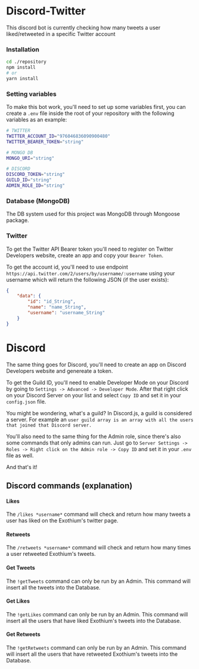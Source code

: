 # Discord-Twitter

This discord bot is currently checking how many tweets a user liked/retweeted in a specific Twitter account

### Installation

```sh
cd ./repository
npm install
# or
yarn install
```

### Setting variables
To make this bot work, you'll need to set up some variables first, you can create a `.env` file inside the root of your repository with the following variables as an example:

```sh
# TWITTER
TWITTER_ACCOUNT_ID="976046836090900480"
TWITTER_BEARER_TOKEN="string"

# MONGO DB
MONGO_URI="string"

# DISCORD
DISCORD_TOKEN="string"
GUILD_ID="string"
ADMIN_ROLE_ID="string"
```

### Database (MongoDB)
The DB system used for this project was MongoDB through Mongoose package.

### Twitter
To get the Twitter API Bearer token you'll need to register on Twitter Developers website, create an app and copy your `Bearer Token`.

To get the account id, you'll need to use endpoint `https://api.twitter.com/2/users/by/username/:username` using your username which will return the following JSON (if the user exists):

```json
{
    "data": {
        "id": "id_String",
        "name": "name_String",
        "username": "username_String"
    }
}
```

# Discord
The same thing goes for Discord, you'll need to create an app on Discord Developers website and genereate a token.  

To get the Guild ID, you'll need to enable Developer Mode on your Discord by going to `Settings -> Advanced -> Developer Mode`. After that right click on your Discord Server on your list and select `Copy ID` and set it in your `config.json` file.

You might be wondering, what's a guild? In Discord.js, a guild is considered a server. For example an `user guild array is an array with all the users that joined that Discord server.`

You'll also need to the same thing for the Admin role, since there's also some commands that only admins can run. Just go to `Server Settings -> Roles -> Right click on the Admin role -> Copy ID` and set it in your `.env` file as well.

And that's it!

## Discord commands (explanation)

#### Likes
The `/likes *username*` command will check and return how many tweets a user has liked on the Exothium's twitter page.

#### Retweets
The `/retweets *username*` command will check and return how many times a user retweeted Exothium's tweets.

#### Get Tweets
The `!getTweets` command can only be run by an Admin. This command will insert all the tweets into the Database.

#### Get Likes
The `!getLikes` command can only be run by an Admin. This command will insert all the users that have liked Exothium's tweets into the Database.

#### Get Retweets
The `!getRetweets` command can only be run by an Admin. This command will insert all the users that have retweeted Exothium's tweets into the Database.